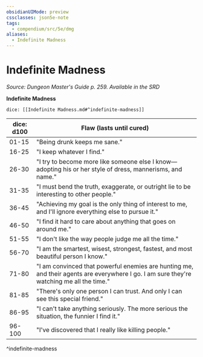 ```yaml
---
obsidianUIMode: preview
cssclasses: json5e-note
tags:
  - compendium/src/5e/dmg
aliases:
  - Indefinite Madness
---
```

# Indefinite Madness
*Source: Dungeon Master's Guide p. 259. Available in the <span title='Systems Reference Document (5.1)'>SRD</span>* 

**Indefinite Madness**

`dice: [[Indefinite Madness.md#^indefinite-madness]]`

| dice: d100 | Flaw (lasts until cured) |
|------------|--------------------------|
| 01-15 | "Being drunk keeps me sane." |
| 16-25 | "I keep whatever I find." |
| 26-30 | "I try to become more like someone else I know—adopting his or her style of dress, mannerisms, and name." |
| 31-35 | "I must bend the truth, exaggerate, or outright lie to be interesting to other people." |
| 36-45 | "Achieving my goal is the only thing of interest to me, and I'll ignore everything else to pursue it." |
| 46-50 | "I find it hard to care about anything that goes on around me." |
| 51-55 | "I don't like the way people judge me all the time." |
| 56-70 | "I am the smartest, wisest, strongest, fastest, and most beautiful person I know." |
| 71-80 | "I am convinced that powerful enemies are hunting me, and their agents are everywhere I go. I am sure they're watching me all the time." |
| 81-85 | "There's only one person I can trust. And only I can see this special friend." |
| 86-95 | "I can't take anything seriously. The more serious the situation, the funnier I find it." |
| 96-100 | "I've discovered that I really like killing people." |
^indefinite-madness

